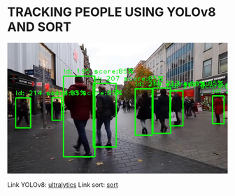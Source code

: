 # TRACKING PEOPLE USING YOLOv8 AND SORT


![RESULTS](./results.jpg "Tracking people using YOlOv8 and SORT")

Link YOLOv8: [ultralytics](https://github.com/ultralytics/ultralytics)
Link sort: [sort](https://github.com/abewley/sort/blob/master/sort.py)
